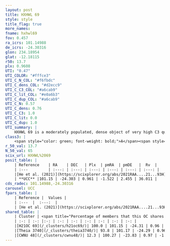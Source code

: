```yaml
---
layout: post
title: HXHWL 69
style: style
title_flag: true
more_names: 
fname: hxhwl69
fov: 0.457
ra_icrs: 101.14988
de_icrs: -24.30316
glon: 234.18954
glat: -12.18115
r50: 13.7
plx: 0.9608
UTI: "0.47"
UTI_COLOR: "#fffce3"
UTI_C_N_COL: "#f6fbdc"
UTI_C_dens_COL: "#d2ecc9"
UTI_C_C3_COL: "#a6cab9"
UTI_C_lit_COL: "#e0a6b3"
UTI_C_dup_COL: "#a6cab9"
UTI_C_N: 0.57
UTI_C_dens: 0.76
UTI_C_C3: 1.0
UTI_C_lit: 0.0
UTI_C_dup: 1.0
UTI_summary: |
    HXHWL 69 is a moderately populated, dense object of very high C3 quality. It is rarely studied in the literature. This object shares a large percentage of members with 3 later reported entries.
class3: |
    <span style="color: green; font-weight: bold;">A</span><span style="color: green; font-weight: bold;">A</span>
r_50_val: 13.7
N_50_val: 65
scix_url: HXHWL%2069
posit_table: |
    | Reference    | RA    | DEC   | Plx  | pmRA  | pmDE   |  Rv  |
    | :---         | :---: | :---: | :---: | :---: | :---: | :---: |
    |[He et al. (2021)](https://scixplorer.org/abs/2021RAA....21...93H) | 101.199 | -24.279 | 0.94 | -1.52 | 2.45 | -- |
    | **UCC** |101.15 | -24.303 | 0.961 | -1.522 | 2.455 | 36.011 | 
cds_radec: 101.14988,-24.30316
carousel: UCC
fpars_table: |
    | Reference |  Values |
    | :---  |  :---:  |
    | [He et al. (2021)](https://scixplorer.org/abs/2021RAA....21...93H) | `AG=0.4, m-M=10.1, logAge=8.6, Z=0.018` |
shared_table: |
    | Cluster | <span title="Percentage of members that this OC shares with the ones listed">%</span>   | RA   | DEC   | Plx   | pmRA  | pmDE  | Rv | UTI |
    | :-: | :-: |:-: | :-: | :-: | :-: | :-: | :-: | :-: |
    |[H21OC 69](/_clusters/h21oc69/)| 100.0 | 101.15 | -24.31 | 0.96 | -1.52 | 2.46 | 36.01 |0.02 |
    |[Theia 3740](/_clusters/theia3740/)| 93.8 | 101.17 | -24.29 | 0.96 | -1.52 | 2.46 | 36.4 |0.0 |
    |[CWNU 48](/_clusters/cwnu48/)| 12.3 | 100.27 | -23.83 | 0.97 | -1.39 | 2.39 | 30.36 |0.04 |
---
```

